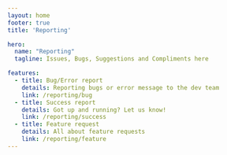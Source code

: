 ```yaml
---
layout: home
footer: true
title: 'Reporting'

hero:
  name: "Reporting"
  tagline: Issues, Bugs, Suggestions and Compliments here

features:
  - title: Bug/Error report
    details: Reporting bugs or error message to the dev team
    link: /reporting/bug
  - title: Success report
    details: Got up and running? Let us know!
    link: /reporting/success
  - title: Feature request
    details: All about feature requests
    link: /reporting/feature
---
```


